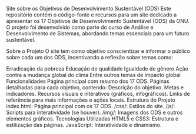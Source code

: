 Site sobre os Objetivos de Desenvolvimento Sustentável (ODS)
Este repositório contém o código-fonte e recursos para um site dedicado a apresentar os 17 Objetivos de Desenvolvimento Sustentável (ODS) da ONU. O projeto foi desenvolvido como parte do curso de Análise e Desenvolvimento de Sistemas, abordando temas essenciais para um futuro sustentável.

Sobre o Projeto
O site tem como objetivo conscientizar e informar o público sobre cada um dos ODS, incentivando a reflexão sobre temas como:

Erradicação da pobreza
Educação de qualidade
Igualdade de gênero
Ação contra a mudança global do clima
Entre outros temas de impacto global
Funcionalidades
Página principal com resumo dos 17 ODS.
Páginas detalhadas para cada objetivo, contendo:
Descrição do objetivo.
Metas e indicadores.
Recursos visuais e interativos (gráficos, infográficos).
Links de referência para mais informações e ações locais.
Estrutura do Projeto
index.html: Página principal com os 17 ODS.
/css/: Estilos do site.
/js/: Scripts para interatividade (se houver).
/img/: Imagens dos ODS e outros elementos gráficos.
Tecnologias Utilizadas
HTML5 e CSS3: Estrutura e estilização das páginas.
JavaScript: Interatividade e dinamismo.
